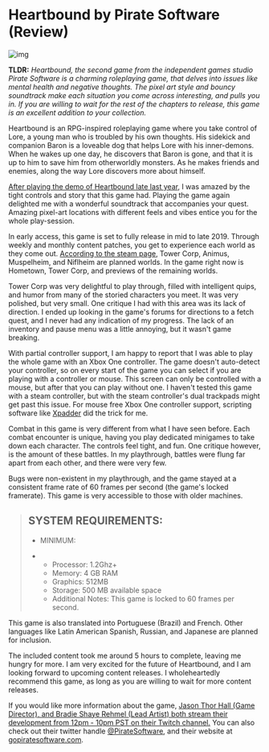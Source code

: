 # Heartbound by Pirate Software (Review)

![img](https://www.gopiratesoftware.com/assets/images/heartbound_title.png)

**TLDR:** *Heartbound, the second game from the independent games studio Pirate Software is a charming roleplaying game, that delves into issues like mental health and negative thoughts. The pixel art style and bouncy soundtrack make each situation you come across interesting, and pulls you in. If you are willing to wait for the rest of the chapters to release, this game is an excellent addition to your collection.*

Heartbound is an RPG-inspired roleplaying game where you take control of Lore, a young man who is troubled by his own thoughts. His sidekick and companion Baron is a loveable dog that helps Lore with his inner-demons. When he wakes up one day, he discovers that Baron is gone, and that it is up to him to save him from otherworldly monsters. As he makes friends and enemies, along the way Lore discovers more about himself.

[After playing the demo of Heartbound late last year](https://www.gopiratesoftware.com/games/Heartbound/Download/), I was amazed by the tight controls and story that this game had. Playing the game again delighted me with a wonderful soundtrack that accompanies your quest. Amazing pixel-art locations with different feels and vibes entice you for the whole play-session. 

In early access, this game is set to fully release in mid to late 2019. Through weekly and monthly content patches, you get to experience each world as they come out. [According to the steam page](https://store.steampowered.com/app/567380/Heartbound/), Tower Corp, Animus, Muspelheim, and Niflheim are planned worlds. In the game right now is Hometown, Tower Corp, and previews of the remaining worlds. 

Tower Corp was very delightful to play through, filled with intelligent quips, and humor from many of the storied characters you meet. It was very polished, but very small. One critique I had with this area was its lack of direction. I ended up looking in the game's forums for directions to a fetch quest, and I never had any indication of my progress. The lack of an inventory and pause menu was a little annoying, but it wasn't game breaking.

With partial controller support, I am happy to report that I was able to play the whole game with an Xbox One controller. The game doesn't auto-detect your controller, so on every start of the game you can select if you are playing with a controller or mouse. This screen can only be controlled with a mouse, but after that you can play without one. I haven't tested this game with a steam controller, but with the steam controller's dual trackpads might get past this issue. For mouse free Xbox One controller support, scripting software like [Xpadder](https://xpadder.com/) did the trick for me. 

Combat in this game is very different from what I have seen before. Each combat encounter is unique, having you play dedicated minigames to take down each character. The controls feel tight, and fun. One critique however, is the amount of these battles. In my playthrough, battles were flung far apart from each other, and there were very few.

Bugs were non-existent in my playthrough, and the game stayed at a consistent frame rate of 60 frames per second (the game's locked framerate). This game is very accessible to those with older machines. 

> ## SYSTEM REQUIREMENTS:
>
> - MINIMUM:
>
> - - Processor: 1.2Ghz+
>   - Memory: 4 GB RAM
>   - Graphics: 512MB
>   - Storage: 500 MB available space
>   - Additional Notes: This game is locked to 60 frames per second.



This game is also translated into Portuguese (Brazil) and French. Other languages like Latin American Spanish, Russian, and Japanese are planned for inclusion.

The included content took me around 5 hours to complete, leaving me hungry for more. I am very excited for the future of Heartbound, and I am looking forward to upcoming content releases.  I wholeheartedly recommend this game, as long as you are willing to wait for more content releases.

If you would like more information about the game, [Jason Thor Hall (Game Director), and Bradie Shaye Rehmel (Lead Artist) both stream their development from 12pm - 10pm PST on their Twitch channel.](https://www.twitch.tv/gopiratesoftware) You can also check out their twitter handle [@PirateSoftware](https://twitter.com/PirateSoftware), and their website at [gopiratesoftware.com](https://www.gopiratesoftware.com/).



